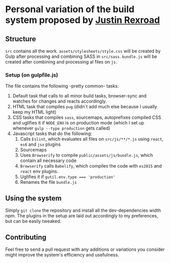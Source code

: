 # Personal variation of the build system proposed by [Justin Rexroad](https://scotch.io/tutorials/automate-your-tasks-easily-with-gulp-js)

## Structure

`src` contains all the work. `assets/stylesheets/style.css` will be created by Gulp after processing and combining SASS in `src/sass`. `bundle.js` will be created after combining and processing al files on `js`.

### Setup (on gulpfile.js)

The file contains the following -pretty common- tasks:

1. Default task that calls to all minor build tasks, browser-sync and watches for changes and reacts accordingly.
2. HTML task that compiles `pug` (didn´t add much else because I usually keep my HTML light)
3. CSS tasks that compiles `sass`, sourcemaps, autoprefixes compiled CSS and uglifies it if `NODE_ENV` is on production mode (which I set up whenever `gulp --type production` gets called)
4. Javascript tasks that do the following:
    1. Calls `Eslint`, which evaluates all files on `src/js/**/*.js` using `react`, `es6` and `jsx` plugins
    2. Sourcemaps
    3. Uses `Browserify` to compile `public/assets/js/bundle.js`, which contain all necessary code
    4. `Browserify` calls `Babelify`, which compiles the code with `es2015` and `react` env plugins.
    5. Uglifies it if `gutil.env.type === 'production'`
    6. Renames the file `bundle.js`

## Using the system

Simply `git clone` the repository and install all the dev-dependencies width npm. The plugins in the setup are laid out accordingly to my preferences, but can be easily tweaked.

## Contributing

Feel free to send a pull request with any additions or variations you consider might improve the system's efficiency and usefulness.
